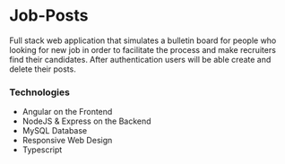 # Job-Posts
Full stack web application that simulates a bulletin board for people who looking for new job in order to facilitate the process and make recruiters find their candidates. After authentication users will be able create and delete their posts.

### Technologies
* Angular on the Frontend
* NodeJS & Express on the Backend
* MySQL Database
* Responsive Web Design
* Typescript
